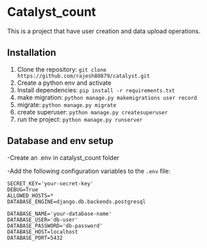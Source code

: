 # Catalyst_count

This is a project that have user creation and data upload operations.

## Installation

1. Clone the repository: `git clone https://github.com/rajesh80879/catalyst.git`
2. Create a python env and activate 
3. Install dependencies: `pip install -r requirements.txt`
4. make migration:  `python manage.py makemigrations user record`
5. migrate:  `python manage.py migrate`
6. create superuser: `python manage.py createsuperuser`
7. run the project:  `python manage.py runserver`

## Database and env setup

-Create an .env in catalyst_count folder

-Add the following configuration variables to the `.env` file:

    SECRET_KEY='your-secret-key'
    DEBUG=True
    ALLOWED_HOSTS=*
    DATABASE_ENGINE=django.db.backends.postgresql

    DATABASE_NAME='your-database-name'
    DATABASE_USER='db-user'
    DATABASE_PASSWORD='db-password'
    DATABASE_HOST=localhost
    DATABASE_PORT=5432
